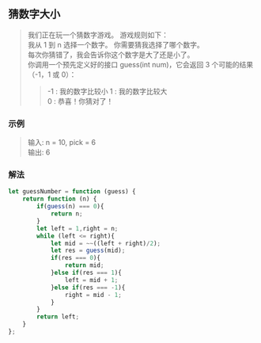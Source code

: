 
## 猜数字大小
> 我们正在玩一个猜数字游戏。 游戏规则如下：     
> 我从 1 到 n 选择一个数字。 你需要猜我选择了哪个数字。        
> 每次你猜错了，我会告诉你这个数字是大了还是小了。      
> 你调用一个预先定义好的接口 guess(int num)，它会返回 3 个可能的结果（-1，1 或 0）：
>> -1 : 我的数字比较小
>>  1 : 我的数字比较大     
>> 0 : 恭喜！你猜对了！


### 示例 
> 输入: n = 10, pick = 6      
> 输出: 6     

### 解法
```javascript 1.8
let guessNumber = function (guess) {
    return function (n) {
        if(guess(n) === 0){
            return n;
        }
        let left = 1,right = n;
        while (left <= right){
            let mid = ~~((left + right)/2);
            let res = guess(mid);
            if(res === 0){
                return mid;
            }else if(res === 1){
                left = mid + 1;
            }else if(res === -1){
                right = mid - 1;
            }
        }
        return left;
    }
};
```
